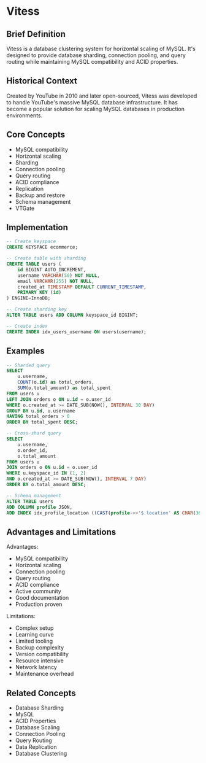 # Vitess

## Brief Definition
Vitess is a database clustering system for horizontal scaling of MySQL. It's designed to provide database sharding, connection pooling, and query routing while maintaining MySQL compatibility and ACID properties.

## Historical Context
Created by YouTube in 2010 and later open-sourced, Vitess was developed to handle YouTube's massive MySQL database infrastructure. It has become a popular solution for scaling MySQL databases in production environments.

## Core Concepts
- MySQL compatibility
- Horizontal scaling
- Sharding
- Connection pooling
- Query routing
- ACID compliance
- Replication
- Backup and restore
- Schema management
- VTGate

## Implementation
```sql
-- Create keyspace
CREATE KEYSPACE ecommerce;

-- Create table with sharding
CREATE TABLE users (
    id BIGINT AUTO_INCREMENT,
    username VARCHAR(50) NOT NULL,
    email VARCHAR(255) NOT NULL,
    created_at TIMESTAMP DEFAULT CURRENT_TIMESTAMP,
    PRIMARY KEY (id)
) ENGINE=InnoDB;

-- Create sharding key
ALTER TABLE users ADD COLUMN keyspace_id BIGINT;

-- Create index
CREATE INDEX idx_users_username ON users(username);
```

## Examples
```sql
-- Sharded query
SELECT 
    u.username,
    COUNT(o.id) as total_orders,
    SUM(o.total_amount) as total_spent
FROM users u
LEFT JOIN orders o ON u.id = o.user_id
WHERE o.created_at >= DATE_SUB(NOW(), INTERVAL 30 DAY)
GROUP BY u.id, u.username
HAVING total_orders > 0
ORDER BY total_spent DESC;

-- Cross-shard query
SELECT 
    u.username,
    o.order_id,
    o.total_amount
FROM users u
JOIN orders o ON u.id = o.user_id
WHERE u.keyspace_id IN (1, 2)
AND o.created_at >= DATE_SUB(NOW(), INTERVAL 7 DAY)
ORDER BY o.total_amount DESC;

-- Schema management
ALTER TABLE users
ADD COLUMN profile JSON,
ADD INDEX idx_profile_location ((CAST(profile->>'$.location' AS CHAR(36))));
```

## Advantages and Limitations
Advantages:
- MySQL compatibility
- Horizontal scaling
- Connection pooling
- Query routing
- ACID compliance
- Active community
- Good documentation
- Production proven

Limitations:
- Complex setup
- Learning curve
- Limited tooling
- Backup complexity
- Version compatibility
- Resource intensive
- Network latency
- Maintenance overhead

## Related Concepts
- Database Sharding
- MySQL
- ACID Properties
- Database Scaling
- Connection Pooling
- Query Routing
- Data Replication
- Database Clustering 